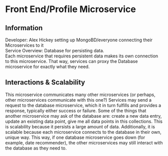 # Front End/Profile Microservice

## Information
Developer: Alex Hickey setting up MongoBD/everyone connecting their Microservices to it \
Service Overview: Database for persisting data. \
Each microservice that requires persistent data makes its own connection to this microservice. That way, services can proxy the Database microservice for exactly what they need.

## Interactions & Scalability

This microservice communicates many other microservices (or perhaps, other microservices communicate with this one?) Services may send a request to the database microservice, which it in turn fulfills and provides a response, typically either success or failure. Some of the things that another microservice may ask of the database are: create a new data entry, update an existing data point, give me all data points in this collections. This is scalability because it persists a large amount of data. Additionally, it is scalable because each microservice connects to the database in their own, unique way. This way, if one database microservice goes down (for example, date recommender), the other microservices may still interact with the database as they need to.